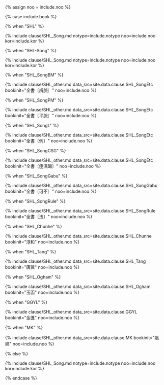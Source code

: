 <!--원문인용 시작-->

{% assign noo = include.noo %}

{% case include.book %}


<!-- 상한론 -->
{% when "SHL" %}

{% include clause/SHL_Song.md notype=include.notype noo=include.noo kor=include.kor %}

<!-- 상한론 -->
{% when "SHL-Song" %}

{% include clause/SHL_Song.md notype=include.notype noo=include.noo kor=include.kor %}

<!-- 변맥법 -->
{% when "SHL_SongBM" %}

{% include clause/SHL_other.md data_src=site.data.clause.SHL_SongEtc bookinit="全書〔辨脈〕" noo=include.noo %}

<!-- 평맥법 -->
{% when "SHL_SongPM" %}

{% include clause/SHL_other.md data_src=site.data.clause.SHL_SongEtc bookinit="全書〔平脈〕" noo=include.noo %}

<!-- 상한례 -->
{% when "SHL_SongL" %}

{% include clause/SHL_other.md data_src=site.data.clause.SHL_SongEtc bookinit="全書〔例〕" noo=include.noo %}

<!-- 치습갈 -->
{% when "SHL_SongCSG" %}

{% include clause/SHL_other.md data_src=site.data.clause.SHL_SongEtc bookinit="全書〔痓濕暍〕" noo=include.noo %}

<!-- 가불가 -->
{% when "SHL_SongGabu" %}

{% include clause/SHL_other.md data_src=site.data.clause.SHL_SongGabu bookinit="全書〔可不〕" noo=include.noo %}

<!-- 법 -->
{% when "SHL_SongRule" %}

{% include clause/SHL_other.md data_src=site.data.clause.SHL_SongRule bookinit="全書〔法〕" noo=include.noo %}

<!-- 순화본 -->
{% when "SHL_Chunhe" %}

{% include clause/SHL_other.md data_src=site.data.clause.SHL_Chunhe bookinit="淳和" noo=include.noo %}

<!-- 당본 -->
{% when "SHL_Tang" %}

{% include clause/SHL_other.md data_src=site.data.clause.SHL_Tang bookinit="唐翼" noo=include.noo %}

<!-- 금궤옥함경 -->
{% when "SHL_Ogham" %}

{% include clause/SHL_other.md data_src=site.data.clause.SHL_Ogham bookinit="玉函" noo=include.noo %}


<!-- 금궤요략 -->
{% when "GGYL" %}

{% include clause/SHL_other.md data_src=site.data.clause.GGYL bookinit="金匱" noo=include.noo %}

<!-- 맥경 -->
{% when "MK" %}

{% include clause/SHL_other.md data_src=site.data.clause.MK bookinit="脈經" noo=include.noo %}

<!-- 상한론 -->
{% else %}

{% include clause/SHL_Song.md notype=include.notype noo=include.noo kor=include.kor %}

{% endcase %}

<!--원문인용 끝-->
